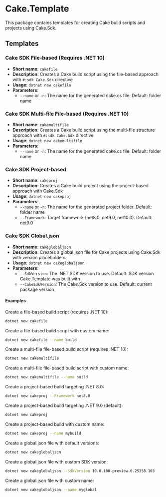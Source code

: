 # Cake.Template

This package contains templates for creating Cake build scripts and projects using Cake.Sdk.

## Templates

### Cake SDK File-based (Requires .NET 10)
- **Short name**: `cakefile`
- **Description**: Creates a Cake build script using the file-based approach with `#:sdk Cake.Sdk` directive
- **Usage**: `dotnet new cakefile`
- **Parameters**:
  - `--name` or `-n`: The name for the generated cake.cs file. Default: folder name

### Cake SDK Multi-file File-based (Requires .NET 10)
- **Short name**: `cakemultifile`
- **Description**: Creates a Cake build script using the multi-file structure approach with `#:sdk Cake.Sdk` directive
- **Usage**: `dotnet new cakemultifile`
- **Parameters**:
  - `--name` or `-n`: The name for the generated cake.cs file. Default: folder name

### Cake SDK Project-based
- **Short name**: `cakeproj`
- **Description**: Creates a Cake build project using the project-based approach with Cake.Sdk
- **Usage**: `dotnet new cakeproj`
- **Parameters**:
  - `--name` or `-n`: The name for the generated project folder. Default: folder name
  - `--Framework`: Target framework (net8.0, net9.0, net10.0). Default: net9.0

### Cake SDK Global.json
- **Short name**: `cakeglobaljson`
- **Description**: Creates a global.json file for Cake projects using Cake.Sdk with version placeholders
- **Usage**: `dotnet new cakeglobaljson`
- **Parameters**:
  - `--SdkVersion`: The .NET SDK version to use. Default: SDK version Cake.Template was built with
  - `--CakeSdkVersion`: The Cake.Sdk version to use. Default: current package version

#### Examples

Create a file-based build script (requires .NET 10):
```bash
dotnet new cakefile
```

Create a file-based build script with custom name:
```bash
dotnet new cakefile --name build
```

Create a multi-file file-based build script (requires .NET 10):
```bash
dotnet new cakemultifile
```

Create a multi-file file-based build script with custom name:
```bash
dotnet new cakemultifile --name build
```

Create a project-based build targeting .NET 8.0:
```bash
dotnet new cakeproj --Framework net8.0
```

Create a project-based build targeting .NET 9.0 (default):
```bash
dotnet new cakeproj
```

Create a project-based build with custom name:
```bash
dotnet new cakeproj --name mybuild
```

Create a global.json file with default versions:
```bash
dotnet new cakeglobaljson
```

Create a global.json file with custom SDK version:
```bash
dotnet new cakeglobaljson --SdkVersion 10.0.100-preview.6.25358.103
```

Create a global.json file with custom name:
```bash
dotnet new cakeglobaljson --name myglobal
``` 